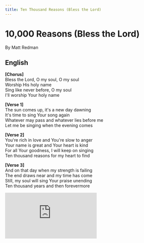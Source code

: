 ```yaml
---
title: Ten Thousand Reasons (Bless the Lord)
---
```


# 10,000 Reasons (Bless the Lord)

By Matt Redman

## English

**[Chorus]**  
Bless the Lord, O my soul, O my soul  
Worship His holy name  
Sing like never before, O my soul  
I'll worship Your holy name

**[Verse 1]**  
The sun comes up, it's a new day dawning  
It's time to sing Your song again  
Whatever may pass and whatever lies before me  
Let me be singing when the evening comes

**[Verse 2]**  
You're rich in love and You're slow to anger  
Your name is great and Your heart is kind  
For all Your goodness, I will keep on singing  
Ten thousand reasons for my heart to find

**[Verse 3]**  
And on that day when my strength is failing  
The end draws near and my time has come  
Still, my soul will sing Your praise unending  
Ten thousand years and then forevermore

<div style={{position: 'relative', paddingBottom: '56.25%', height: 0, overflow: 'hidden', maxWidth: '95%'}}>
  <iframe 
    style={{position: 'absolute', top: 0, left: 0, width: '100%', height: '100%'}}
    src="https://www.youtube.com/embed/XtwIT8JjddM" 
    frameBorder="0" 
    allow="accelerometer; autoplay; clipboard-write; encrypted-media; gyroscope; picture-in-picture; web-share" 
    allowFullScreen>
  </iframe>
</div>
